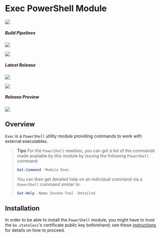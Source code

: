 ﻿# Exec PowerShell Module

[![][github.badge]][github]

##### Build Pipelines

[![][pipeline.mr.badge]][pipeline.mr]

[![][pipeline.ci.badge]][pipeline.ci]

##### Latest Release

[![][module.badge]][module]

[![][release.badge]][release]

##### Release Preview

[![][module.preview.badge]][module.preview]

## Overview

`Exec` is a `PowerShell` utility module providing commands to work with external executables.

> **Tips** For the `PowerShell` newbies, you can get a list of the commands made available by this module by issuing the following `PowerShell` command:
>
> ```PowerShell
> Get-Command -Module Exec
> ```
>
> You can then get detailed help on an individual command via a `PowerShell` command similar to:
>
> ```PowerShell
> Get-Help -Name Invoke-Tool -Detailed
> ```

## Installation

In order to be able to install the `PowerShell` module, you might have to trust the `be.stateless`'s certificate public key beforehand; see these [instructions](../../Installation.md) for details on how to proceed.

<!-- badges -->

[doc.install]: https://www.stateless.be/PowerShell/Module/Installation.html "PowerShell Module Installation"
[doc.main.badge]: https://img.shields.io/static/v1?label=BizTalk.Factory%20SDK&message=User's%20Guide&color=8CA1AF&logo=readthedocs
[doc.main]: https://www.stateless.be/ "BizTalk.Factory SDK User's Guide"
[doc.this.badge]: https://img.shields.io/static/v1?label=Exec&message=User's%20Guide&color=8CA1AF&logo=readthedocs
[doc.this]: https://www.stateless.be/PowerShell/Module/Exec "Exec PowerShell Module User's Guide"
[github.badge]: https://img.shields.io/static/v1?label=Repository&message=Be.Stateless.PowerShell.Module.Exec&logo=github
[github]: https://github.com/icraftsoftware/Be.Stateless.PowerShell.Module.Exec "Be.Stateless.PowerShell.Module.Exec GitHub Repository"
[module.badge]: https://img.shields.io/powershellgallery/v/Exec.svg?label=Exec&style=flat&logo=powershell
[module]: https://www.powershellgallery.com/packages/Exec "Exec Module"
[module.preview.badge]: https://badge-factory.azurewebsites.net/package/icraftsoftware/be.stateless/BizTalk.Factory.Preview/Exec?logo=powershell
[module.preview]: https://dev.azure.com/icraftsoftware/be.stateless/_packaging?_a=package&feed=BizTalk.Factory.Preview&package=Exec&protocolType=NuGet "Exec PowerShell Module Preview"
[pipeline.ci.badge]: https://dev.azure.com/icraftsoftware/be.stateless/_apis/build/status/Be.Stateless.PowerShell.Module.Exec%20Continuous%20Integration?branchName=master&label=Continuous%20Integration%20Build
[pipeline.ci]: https://dev.azure.com/icraftsoftware/be.stateless/_build/latest?definitionId=23&branchName=master "Be.Stateless.PowerShell.Module.Exec Continuous Integration Build Pipeline"
[pipeline.mr.badge]: https://dev.azure.com/icraftsoftware/be.stateless/_apis/build/status/Be.Stateless.PowerShell.Module.Exec%20Manual%20Release?branchName=master&label=Manual%20Release%20Build
[pipeline.mr]: https://dev.azure.com/icraftsoftware/be.stateless/_build/latest?definitionId=24&branchName=master "Be.Stateless.PowerShell.Module.Exec Manual Release Build Pipeline"
[release.badge]: https://img.shields.io/github/v/release/icraftsoftware/Be.Stateless.PowerShell.Module.Exec?label=Release&logo=github
[release]: https://github.com/icraftsoftware/Be.Stateless.PowerShell.Module.Exec/releases/latest "Be.Stateless.PowerShell.Module.Exec Release"

